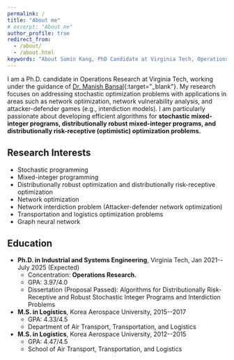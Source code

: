 ```yaml
---
permalink: /
title: "About me"
# excerpt: "About me"
author_profile: true
redirect_from: 
  - /about/
  - /about.html
keywords: "About Sumin Kang, PhD Candidate at Virginia Tech, Operations Research"
---
```


I am a Ph.D. candidate in Operations Research at Virginia Tech, working under the guidance of [Dr. Manish Bansal](https://www.ise.vt.edu/people/faculty/bansal.html){:target="_blank"}. 
My research focuses on addressing stochastic optimization problems with applications in areas such as network optimization, network vulnerability analysis, and attacker-defender games (e.g., interdiction models). I am particularly passionate about developing efficient algorithms for **stochastic mixed-integer programs, distributionally robust mixed-integer programs, and distributionally risk-receptive (optimistic) optimization problems.**

## Research Interests
- Stochastic programming
- Mixed-integer programming
- Distributionally robust optimization and distributionally risk-receptive optimization
- Network optimization
- Network interdiction problem (Attacker-defender network optimization)
- Transportation and logistics optimization problems
- Graph neural network

## Education
- **Ph.D. in Industrial and Systems Engineering**, Virginia Tech, Jan 2021--July 2025 (Expected)
  - Concentration: **Operations Research.**
  - GPA: 3.97/4.0
  - Dissertation (Proposal Passed): Algorithms for Distributionally Risk-Receptive and Robust Stochastic Integer Programs and Interdiction Problems
- **M.S. in Logistics**, Korea Aerospace University, 2015--2017
  - GPA: 4.33/4.5
  - Department of Air Transport, Transportation, and Logistics
- **M.S. in Logistics**, Korea Aerospace University, 2012--2015
  - GPA: 4.47/4.5
  - School of Air Transport, Transportation, and Logistics

<!-- ## Research Projects (To be specified)
- Distributionally Risk-aversion and Risk-receptiveness
- Multistage Stochastic Mixed-integer Programming
- Network Interdiction -->